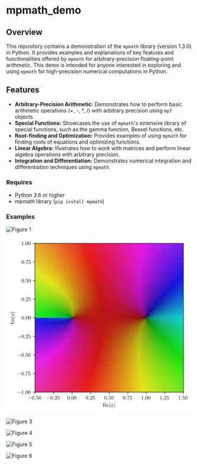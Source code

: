 # mpmath_demo

## Overview

This repository contains a demonstration of the `mpmath` library (version 1.3.0) in Python. It provides examples and explanations of key features and functionalities offered by `mpmath` for arbitrary-precision floating-point arithmetic. This demo is intended for anyone interested in exploring and using `mpmath` for high-precision numerical computations in Python.

## Features

* **Arbitrary-Precision Arithmetic:** Demonstrates how to perform basic arithmetic operations (+, -, *, /) with arbitrary precision using `mpf` objects.
* **Special Functions:** Showcases the use of `mpmath`'s extensive library of special functions, such as the gamma function, Bessel functions, etc.
* **Root-finding and Optimization:** Provides examples of using `mpmath` for finding roots of equations and optimizing functions.
* **Linear Algebra:** Illustrates how to work with matrices and perform linear algebra operations with arbitrary precision.
* **Integration and Differentiation:** Demonstrates numerical integration and differentiation techniques using `mpmath`.

### Requires

* Python 3.6 or higher
* mpmath library (`pip install mpmath`)

### Examples

![Figure 1](https://github.com/P-Harvey/mpmapth_demo/blob/main/Figures/Abs_Map_Sq.png?raw=true)

![Figure 2](https://github.com/P-Harvey/mpmapth_demo/blob/main/Figures/Complex_Log.png?raw=true)

![Figure 3](https://github.com/P-Harvey/mpmapth_demo/blob/main/Figures/Complex_Sq.png?raw=true)

![Figure 4](https://github.com/P-Harvey/mpmapth_demo/blob/main/Figures/Logistics_Map_Sq.png?raw=true)

![Figure 5](https://raw.githubusercontent.com/P-Harvey/mpmapth_demo/793cd34efa6cbcfe41d1deae333488cd0fd68345/Figures/Logistic_Map.svg?token=AOZGKYSHNSTL4GHLCR7ECATHF3Z2Q)

![Figure 6](https://github.com/P-Harvey/mpmapth_demo/blob/main/Figures/itsaten.png?raw=true)